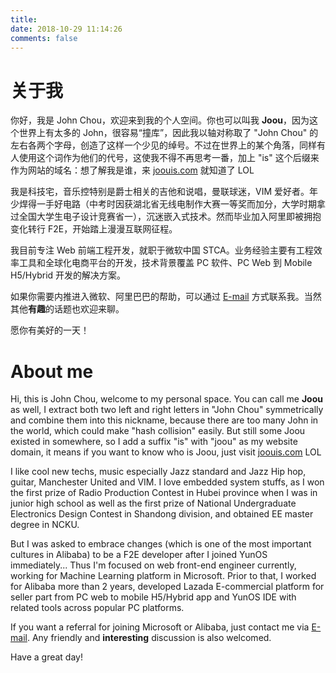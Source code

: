```yaml
---
title:
date: 2018-10-29 11:14:26
comments: false
---
```




# 关于我

你好，我是 John Chou，欢迎来到我的个人空间。你也可以叫我 **Joou**，因为这个世界上有太多的 John，很容易“撞库”，因此我以轴对称取了 "John Chou" 的左右各两个字母，创造了这样一个少见的绰号。不过在世界上的某个角落，同样有人使用这个词作为他们的代号，这使我不得不再思考一番，加上 "is" 这个后缀来作为网站的域名：想了解我是谁，来 [joouis.com](https://blog.joouis.com/about) 就知道了 LOL

我是科技宅，音乐控特别是爵士相关的吉他和说唱，曼联球迷，VIM 爱好者。年少焊得一手好电路（中考时因获湖北省无线电制作大赛一等奖而加分，大学时期拿过全国大学生电子设计竞赛省一），沉迷嵌入式技术。然而毕业加入阿里即被拥抱变化转行 F2E，开始踏上漫漫互联网征程。

我目前专注 Web 前端工程开发，就职于微软中国 STCA。业务经验主要有工程效率工具和全球化电商平台的开发，技术背景覆盖 PC 软件、PC Web 到 Mobile H5/Hybrid 开发的解决方案。

如果你需要内推进入微软、阿里巴巴的帮助，可以通过 [E-mail](mailto:luckyjoou@gmail.com) 方式联系我。当然其他**有趣**的话题也欢迎来聊。

愿你有美好的一天！



# About me

Hi, this is John Chou, welcome to my personal space. You can call me **Joou** as well, I extract both two left and right letters in "John Chou" symmetrically and combine them into this nickname, because there are too many John in the world, which could make "hash collision" easily. But still some Joou existed in somewhere, so I add a suffix "is" with "joou" as my website domain, it means if you want to know who is Joou, just visit [joouis.com](https://blog.joouis.com/about) LOL

I like cool new techs, music especially Jazz standard and Jazz Hip hop, guitar, Manchester United and VIM. I love embedded system stuffs, as I won the first prize of Radio Production Contest in Hubei province when I was in junior high school as well as the first prize of National Undergraduate Electronics Design Contest in Shandong division, and obtained EE master degree in NCKU.

But I was asked to embrace changes (which is one of the most important cultures in Alibaba) to be a F2E developer after I joined YunOS immediately... Thus I'm focused on web front-end engineer currently, working for Machine Learning platform in Microsoft. Prior to that, I worked for Alibaba more than 2 years, developed Lazada E-commercial platform for seller part from PC web to mobile H5/Hybrid app and YunOS IDE with related tools across popular PC platforms.

If you want a referral for joining Microsoft or Alibaba, just contact me via [E-mail](mailto:luckyjoou@gmail.com). Any friendly and **interesting** discussion is also welcomed.

Have a great day!